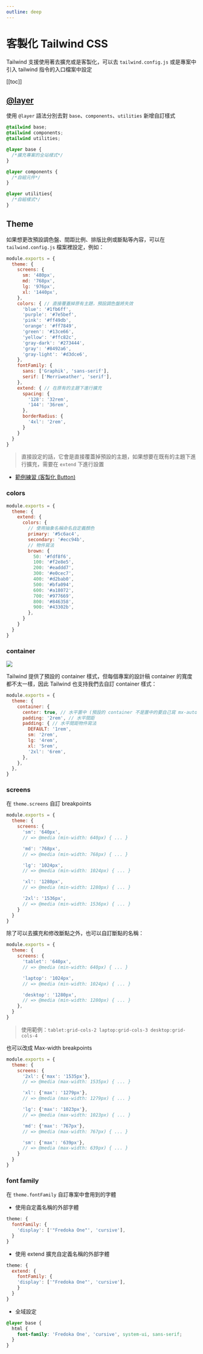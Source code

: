 ```yaml
---
outline: deep
---
```


# 客製化 Tailwind CSS

Tailwind 支援使用著去擴充或是客製化，可以去 `tailwind.config.js` 或是專案中引入 tailwind 指令的入口檔案中設定

[[toc]]

## [@layer](https://tailwindcss.com/docs/adding-custom-styles#using-css-and-layer)

使用 `@layer` 語法分別去對 `base`、`components`、`utilities` 新增自訂樣式

```css
@tailwind base;
@tailwind components;
@tailwind utilities;

@layer base {
  /*擴充專案的全站樣式*/
}

@layer components {
  /*自組元件*/
}

@layer utilities{
  /*自組樣式*/
}
```

## Theme

如果想更改預設調色盤、間距比例、排版比例或斷點等內容，可以在 `tailwind.config.js` 檔案裡設定，例如：

```js
module.exports = {
  theme: {
    screens: {
      sm: '480px',
      md: '768px',
      lg: '976px',
      xl: '1440px',
    },
    colors: { // 直接覆蓋掉原有主題，預設調色盤將失效
      'blue': '#1fb6ff',
      'purple': '#7e5bef',
      'pink': '#ff49db',
      'orange': '#ff7849',
      'green': '#13ce66',
      'yellow': '#ffc82c',
      'gray-dark': '#273444',
      'gray': '#8492a6',
      'gray-light': '#d3dce6',
    },
    fontFamily: {
      sans: ['Graphik', 'sans-serif'],
      serif: ['Merriweather', 'serif'],
    },
    extend: { // 在原有的主題下進行擴充
      spacing: {
        '128': '32rem',
        '144': '36rem',
      },
      borderRadius: {
        '4xl': '2rem',
      }
    }
  }
}
```
> 直接設定的話，它會是直接覆蓋掉預設的主題，如果想要在既有的主題下進行擴充，需要在 `extend` 下進行設置

* [範例練習 (客製化 Button)](https://codepen.io/SheepNDW/pen/abYRQJd?editors=1010)

### colors 

```js
module.exports = {
  theme: {
    extend: {
      colors: {
        // 使用抽象名稱命名自定義顏色
        primary: '#5c6ac4',
        secondary: '#ecc94b',
        // 物件寫法
        brown: {
          50: '#fdf8f6',
          100: '#f2e8e5',
          200: '#eaddd7',
          300: '#e0cec7',
          400: '#d2bab0',
          500: '#bfa094',
          600: '#a18072',
          700: '#977669',
          800: '#846358',
          900: '#43302b',
        },
      }
    }
  }
}
```

### container

![](https://i.imgur.com/L3Oh0Nc.png)

Tailwind 提供了預設的 container 樣式，但每個專案的設計稿 container 的寬度都不太一樣，因此 Tailwind 也支持我們去自訂 container 樣式：

```js
module.exports = {
  theme: {
    container: {
      center: true, // 水平置中 (預設的 container 不是置中的要自己寫 mx-auto)
      padding: '2rem', // 水平間距
      padding: { // 水平間距物件寫法
        DEFAULT: '1rem',
        sm: '2rem',
        lg: '4rem',
        xl: '5rem',
        '2xl': '6rem',
      },
    },
  },
}
```

### screens

在 `theme.screens` 自訂 breakpoints

```js
module.exports = {
  theme: {
    screens: {
      'sm': '640px',
      // => @media (min-width: 640px) { ... }

      'md': '768px',
      // => @media (min-width: 768px) { ... }

      'lg': '1024px',
      // => @media (min-width: 1024px) { ... }

      'xl': '1280px',
      // => @media (min-width: 1280px) { ... }

      '2xl': '1536px',
      // => @media (min-width: 1536px) { ... }
    }
  }
}
```

除了可以去擴充和修改斷點之外，也可以自訂斷點的名稱：

```js
module.exports = {
  theme: {
    screens: {
      'tablet': '640px',
      // => @media (min-width: 640px) { ... }

      'laptop': '1024px',
      // => @media (min-width: 1024px) { ... }

      'desktop': '1280px',
      // => @media (min-width: 1280px) { ... }
    },
  }
}
```
> 使用範例：`tablet:grid-cols-2 laptop:grid-cols-3 desktop:grid-cols-4`

也可以改成 Max-width breakpoints

```js
module.exports = {
  theme: {
    screens: {
      '2xl': {'max': '1535px'},
      // => @media (max-width: 1535px) { ... }

      'xl': {'max': '1279px'},
      // => @media (max-width: 1279px) { ... }

      'lg': {'max': '1023px'},
      // => @media (max-width: 1023px) { ... }

      'md': {'max': '767px'},
      // => @media (max-width: 767px) { ... }

      'sm': {'max': '639px'},
      // => @media (max-width: 639px) { ... }
    }
  }
}
```

### font family

在 `theme.fontFamily` 自訂專案中會用到的字體

* 使用自定義名稱的外部字體

```js
theme: {
  fontFamily: {
    'display': ['"Fredoka One"', 'cursive'],
  }
}
```

* 使用 extend 擴充自定義名稱的外部字體

```js
theme: {
  extend: {
    fontFamily: {
  	'display': ['"Fredoka One"', 'cursive'],
    }
  }
}
```

* 全域設定

```css
@layer base {
  html {
    font-family: 'Fredoka One', 'cursive', system-ui, sans-serif;
  }
}
```


